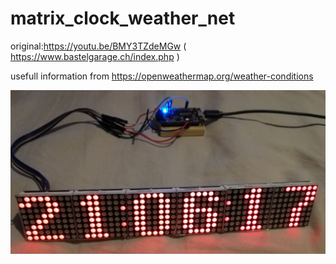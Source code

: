 # matrix_clock_weather_net
original:https://youtu.be/BMY3TZdeMGw ( https://www.bastelgarage.ch/index.php )

usefull information from https://openweathermap.org/weather-conditions

![test](https://github.com/tehniq3/matrix_clock_weather_net/blob/master/LEDMatricV2ro1.jpg)
